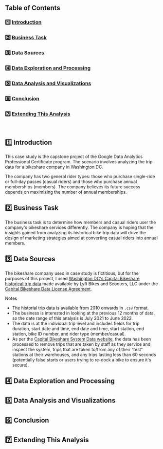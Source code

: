 ## Table of Contents

### :one: [Introduction](README.md#one-introduction)  
### :two: [Business Task](README.md#two-business-task)  
### :three: [Data Sources](README.md#three-data-sources)  
### :four: [Data Exploration and Processing](README.md#four-data-exploration-and-processing)  
### :five: [Data Analysis and Visualizations](README.md#five-data-analysis-and-visualizations)  
### :six: [Conclusion](README.md#six-conclusion)  
### :seven: [Extending This Analysis](README.md#seven-extending-this-analysis)  
&nbsp;
## :one: Introduction

This case study is the capstone project of the Google Data Analytics Professional Certificate program. The scenario involves analyzing the trip data for a bikeshare company in Washington DC. 

The company has two general rider types: those who purchase single-ride or full-day passes (casual riders) and those who purchase annual memberships (members). The company believes its future success depends on maximizing the number of annual memberships.

## :two: Business Task

The business task is to determine how members and casual riders user the company's bikeshare services differently. The company is hoping that the insights gained from analyzing its historical bike trip data will drive the design of marketing strategies aimed at converting casual riders into annual members.

## :three: Data Sources

The bikeshare company used in case study is fictitious, but for the purposes of this project, I used [Washington DC's Capital Bikeshare historical trip data](https://s3.amazonaws.com/capitalbikeshare-data/index.html) made available by Lyft Bikes and Scooters, LLC under the [Capital Bikeshare Data License Agreement](https://ride.capitalbikeshare.com/data-license-agreement).

Notes
  * The historial trip data is available from 2010 onwards in `.csv` format.
  * The business is interested in looking at the previous 12 months of data, so the date range of this analysis is July 2021 to June 2022.
  * The data is at the individual trip level and includes fields for trip duration, start date and time, end date and time, start station, end station, bike ID number, and rider type (member/casual).
  * As per the [Capital Bikeshare System Data website](https://ride.capitalbikeshare.com/system-data), the data has been processed to remove trips that are taken by staff as they service and inspect the system, trips that are taken to/from any of their “test” stations at their warehouses, and any trips lasting less than 60 seconds (potentially false starts or users trying to re-dock a bike to ensure it's secure).

## :four: Data Exploration and Processing

## :five: Data Analysis and Visualizations

## :six: Conclusion

## :seven: Extending This Analysis
